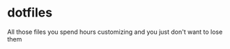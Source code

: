 dotfiles
========

All those files you spend hours customizing and you just don't want to lose them

